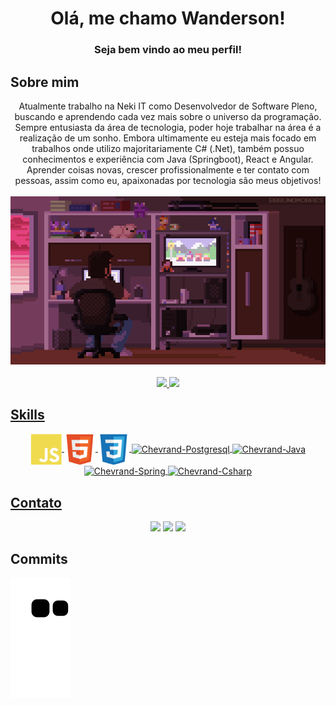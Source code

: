 <h1 align="center">Olá, me chamo Wanderson!</h1>

<h3 align="center">
  Seja bem vindo ao meu perfil!
</h3>

## Sobre mim

<div align="center">
  Atualmente trabalho na Neki IT como Desenvolvedor de Software Pleno, buscando e aprendendo cada vez mais sobre o universo da programação. Sempre entusiasta da área de tecnologia, poder hoje trabalhar na área é a realização de um sonho. Embora ultimamente eu esteja mais focado em trabalhos onde utilizo majoritariamente C# (.Net), também possuo conhecimentos e experiência com Java (Springboot), React e Angular. Aprender coisas novas, crescer profissionalmente e ter contato com pessoas, assim como eu, apaixonadas por tecnologia são meus objetivos!
  <br></br>
  <img width="850" src="https://github.com/Chevrand/Chevrand/blob/main/.github/workflows/perfil.gif">
  <br></br>
</div>
 
<div align="center">
  <a href="https://github.com/Chevrand">
  <img height="150em" src="https://github-readme-stats.vercel.app/api?username=Chevrand&show_icons=true&theme=bear&include_all_commits=true&count_private=true"/>
  <img height="150em" src="https://github-readme-stats.vercel.app/api/top-langs/?username=Chevrand&layout=compact&langs_count=7&theme=bear"/>
</div>
  
## Skills
  
<div align="center" style="display: inline_block">
  <img align="center" alt="Chevrand-Js" height="50" width="50" src="https://raw.githubusercontent.com/devicons/devicon/master/icons/javascript/javascript-plain.svg">
  <img align="center" alt="Chevrand-HTML" height="50" width="50" src="https://raw.githubusercontent.com/devicons/devicon/master/icons/html5/html5-original.svg">
  <img align="center" alt="Chevrand-CSS" height="50" width="50" src="https://raw.githubusercontent.com/devicons/devicon/master/icons/css3/css3-original.svg">
  <img align="center" alt="Chevrand-Postgresql" height="50" width="50" src="https://cdn.jsdelivr.net/gh/devicons/devicon/icons/postgresql/postgresql-original.svg" />
  <img align="center" alt="Chevrand-Java" height="60" width="60" src="https://cdn.jsdelivr.net/gh/devicons/devicon/icons/java/java-original-wordmark.svg"/>   
  <img align="center" alt="Chevrand-Spring" height="60" width="60" src="https://cdn.jsdelivr.net/gh/devicons/devicon/icons/spring/spring-original-wordmark.svg" />
  <img align="center" alt="Chevrand-Csharp" height="60" width="60" src="https://github.com/abrahamcalf/programming-languages-logos/blob/master/src/csharp/csharp_64x64.png?raw=true" />
</div>

## Contato
         
<div align="center"> 
<a href="https://www.linkedin.com/in/wanderson-chevrand" target="_blank"><img src="https://img.shields.io/badge/-LinkedIn-%230077B5?style=for-the-badge&logo=linkedin&logoColor=white" target="_blank"></a>
<a href = "mailto:wandersonchevrand27@gmail.com"><img src="https://img.shields.io/badge/Gmail-D14836?style=for-the-badge&logo=gmail&logoColor=white" target="_blank"></a>
  <a href="https://discord.com/users/chevrand#1492" target="_blank"><img src="https://img.shields.io/badge/Discord-7289DA?style=for-the-badge&logo=discord&logoColor=white" target="_blank"></a> 
</div>
  
## Commits

![Snake animation](https://github.com/Chevrand/Chevrand/blob/output/github-contribution-grid-snake.svg)
